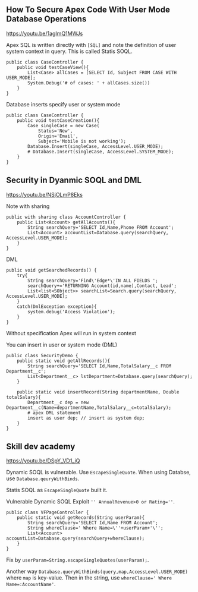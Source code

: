 ## How To Secure Apex Code With User Mode Database Operations
https://youtu.be/1agImQ1MWJs

Apex SQL is written directly with `[SQL]` and note the definition of user system context in query.
This is called Statis SOQL.

```apex
public class CaseController {
	public void testCaseView(){
		List<Case> allCases = [SELECT Id, Subject FROM CASE WITH USER_MODE];
		System.Debug('# of cases: ' + allCases.size())
	}
}
```

Database inserts specify user or system mode 

```apex
public class CaseController {
	public void testCaseCreation(){
		Case singleCase = new Case(
			Status='New',
			Origin='Email',
			Subject='Mobile is not working');
		Database.Insert(singleCase, AccessLevel.USER_MODE);
		# Database.Insert(singleCase, AccessLevel.SYSTEM_MODE);
	}
}
```

## Security in Dyanmic SOQL and DML
https://youtu.be/NSjOLmP8Eks

Note with sharing

```apex
public with sharing class AccountController {
	public List<Account> getAllAcounts(){
		String searchQuery='SELECT Id,Name,Phone FROM Account';
		List<Account> accountList=Database.query(searchQuery, AccessLevel.USER_MODE);
	}
}
```

DML

```apex
public void getSearchedRecords() {
	try{
		String searchQuery='Find\'Edge*\'IN ALL FIELDS ';
		searchQuery+='RETURNING Account(id,name),Contact, Lead';
		List<list<SObject>> searchList=Search.query(searchQuery, AccessLevel.USER_MODE);
	}
	catch(DmlException exception){
		system.debug('Access Violation');
	}
}
```

Without specification Apex will run in system context

You can insert in user or system mode (DML)

```apex
public class SecurityDemo {
	public static void getAllRecords(){
		String searchQuery='SELECT Id,Name,TotalSalary__c FROM Department__c';
		List<Department__c> lstDepartment=Database.query(searchQuery);
	}

	public static void insertRecord(String departmentName, Double totalSalary){
		Department__c dep = new Department__c(Name=departmentName,TotalSalary__c=totalSalary);
		# apex DML statement
		insert as user dep; // insert as system dep;
	}
}
```

## Skill dev academy
https://youtu.be/DSpY_VD1_iQ

Dynamic SOQL is vulnerable. Use `EscapeSingleQuote`.
When using Databse, use `Database.qeuryWithBinds`.

Statis SOQL as `EscapeSingleQuote` built it.

Vulnerable Dynamic SOQL
Exploit `'' AnnualRevenue>0 or Rating=''`.

```apex
public class VFPageController {
	public static void getRecords(String userParam){
		String searchQuery='SELECT Id,Name FROM Account';
		String whereClause=' Where Name=\''+userParam+'\'';
		List<Account> accountList=Database.query(searchQuery+whereClause);
	}
}
```

Fix by `userParam=String.escapeSingleQuotes(userParam);`.

Another way `Database.queryWithBinds(query,map,AccessLevel.USER_MODE)` where `map` is key-value. Then in the string, use `whereClause=' Where Name=:AccountName'`.
